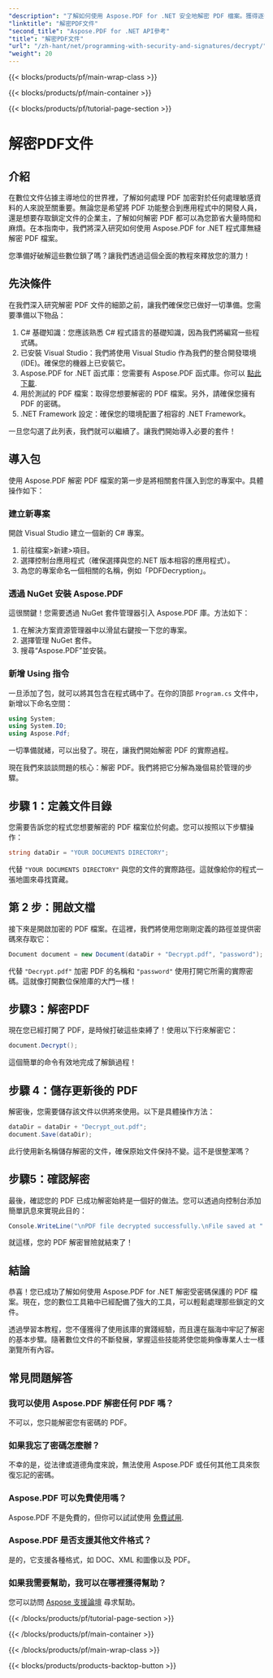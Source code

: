 ```yaml
---
"description": "了解如何使用 Aspose.PDF for .NET 安全地解密 PDF 檔案。獲得逐步指導以提高您的文件管理技能。"
"linktitle": "解密PDF文件"
"second_title": "Aspose.PDF for .NET API參考"
"title": "解密PDF文件"
"url": "/zh-hant/net/programming-with-security-and-signatures/decrypt/"
"weight": 20
---
```


{{< blocks/products/pf/main-wrap-class >}}

{{< blocks/products/pf/main-container >}}

{{< blocks/products/pf/tutorial-page-section >}}

# 解密PDF文件

## 介紹

在數位文件佔據主導地位的世界裡，了解如何處理 PDF 加密對於任何處理敏感資料的人來說至關重要。無論您是希望將 PDF 功能整合到應用程式中的開發人員，還是想要存取鎖定文件的企業主，了解如何解密 PDF 都可以為您節省大量時間和麻煩。在本指南中，我們將深入研究如何使用 Aspose.PDF for .NET 程式庫無縫解密 PDF 檔案。 

您準備好破解這些數位鎖了嗎？讓我們透過這個全面的教程來釋放您的潛力！

## 先決條件

在我們深入研究解密 PDF 文件的細節之前，讓我們確保您已做好一切準備。您需要準備以下物品：

1. C# 基礎知識：您應該熟悉 C# 程式語言的基礎知識，因為我們將編寫一些程式碼。
2. 已安裝 Visual Studio：我們將使用 Visual Studio 作為我們的整合開發環境 (IDE)。確保您的機器上已安裝它。
3. Aspose.PDF for .NET 函式庫：您需要有 Aspose.PDF 函式庫。你可以 [點此下載](https://releases。aspose.com/pdf/net/).
4. 用於測試的 PDF 檔案：取得您想要解密的 PDF 檔案。另外，請確保您擁有 PDF 的密碼。 
5. .NET Framework 設定：確保您的環境配置了相容的 .NET Framework。

一旦您勾選了此列表，我們就可以繼續了。讓我們開始導入必要的套件！

## 導入包

使用 Aspose.PDF 解密 PDF 檔案的第一步是將相關套件匯入到您的專案中。具體操作如下：

### 建立新專案

開啟 Visual Studio 建立一個新的 C# 專案。

1. 前往檔案>新建>項目。
2. 選擇控制台應用程式（確保選擇與您的.NET 版本相容的應用程式）。
3. 為您的專案命名一個相關的名稱，例如「PDFDecryption」。

### 透過 NuGet 安裝 Aspose.PDF

這很關鍵！您需要透過 NuGet 套件管理器引入 Aspose.PDF 庫。方法如下：

1. 在解決方案資源管理器中以滑鼠右鍵按一下您的專案。
2. 選擇管理 NuGet 套件。
3. 搜尋“Aspose.PDF”並安裝。

### 新增 Using 指令

一旦添加了包，就可以將其包含在程式碼中了。在你的頂部 `Program.cs` 文件中，新增以下命名空間：

```csharp
using System;
using System.IO;
using Aspose.Pdf;
```

一切準備就緒，可以出發了。現在，讓我們開始解密 PDF 的實際過程。

現在我們來談談問題的核心：解密 PDF。我們將把它分解為幾個易於管理的步驟。

## 步驟 1：定義文件目錄

您需要告訴您的程式您想要解密的 PDF 檔案位於何處。您可以按照以下步驟操作：

```csharp
string dataDir = "YOUR DOCUMENTS DIRECTORY";
```

代替 `"YOUR DOCUMENTS DIRECTORY"` 與您的文件的實際路徑。這就像給你的程式一張地圖來尋找寶藏。

## 第 2 步：開啟文檔

接下來是開啟加密的 PDF 檔案。在這裡，我們將使用您剛剛定義的路徑並提供密碼來存取它：

```csharp
Document document = new Document(dataDir + "Decrypt.pdf", "password");
```

代替 `"Decrypt.pdf"` 加密 PDF 的名稱和 `"password"` 使用打開它所需的實際密碼。這就像打開數位保險庫的大門一樣！

## 步驟3：解密PDF

現在您已經打開了 PDF，是時候打破這些束縛了！使用以下行來解密它：

```csharp
document.Decrypt();
```

這個簡單的命令有效地完成了解鎖過程！

## 步驟 4：儲存更新後的 PDF

解密後，您需要儲存該文件以供將來使用。以下是具體操作方法：

```csharp
dataDir = dataDir + "Decrypt_out.pdf";
document.Save(dataDir);
```

此行使用新名稱儲存解密的文件，確保原始文件保持不變。這不是很整潔嗎？

## 步驟5：確認解密

最後，確認您的 PDF 已成功解密始終是一個好的做法。您可以透過向控制台添加簡單訊息來實現此目的：

```csharp
Console.WriteLine("\nPDF file decrypted successfully.\nFile saved at " + dataDir);
```

就這樣，您的 PDF 解密冒險就結束了！

## 結論

恭喜！您已成功了解如何使用 Aspose.PDF for .NET 解密受密碼保護的 PDF 檔案。現在，您的數位工具箱中已經配備了強大的工具，可以輕鬆處理那些鎖定的文件。

透過學習本教程，您不僅獲得了使用該庫的實踐經驗，而且還在腦海中牢記了解密的基本步驟。隨著數位文件的不斷發展，掌握這些技能將使您能夠像專業人士一樣瀏覽所有內容。

## 常見問題解答

### 我可以使用 Aspose.PDF 解密任何 PDF 嗎？
不可以，您只能解密您有密碼的 PDF。

### 如果我忘了密碼怎麼辦？
不幸的是，從法律或道德角度來說，無法使用 Aspose.PDF 或任何其他工具來恢復忘記的密碼。

### Aspose.PDF 可以免費使用嗎？
Aspose.PDF 不是免費的，但你可以試試使用 [免費試用](https://releases。aspose.com/).

### Aspose.PDF 是否支援其他文件格式？
是的，它支援各種格式，如 DOC、XML 和圖像以及 PDF。

### 如果我需要幫助，我可以在哪裡獲得幫助？
您可以訪問 [Aspose 支援論壇](https://forum.aspose.com/c/pdf/10) 尋求幫助。

{{< /blocks/products/pf/tutorial-page-section >}}

{{< /blocks/products/pf/main-container >}}

{{< /blocks/products/pf/main-wrap-class >}}

{{< blocks/products/products-backtop-button >}}